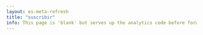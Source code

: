 ```yaml
---
layout: es-meta-refresh
title: "suscribir"
info: This page is 'blank' but serves up the analytics code before forwarding to the actual RSS/Atom link. This allows us to track how many people click the 'subscribe' button.
---
```

